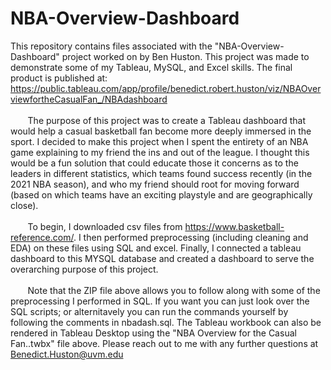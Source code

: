 # NBA-Overview-Dashboard
This repository contains files associated with the "NBA-Overview-Dashboard" project worked on by Ben Huston. This project was made to demonstrate some of my Tableau, MySQL, and Excel skills. The final product is published at: https://public.tableau.com/app/profile/benedict.robert.huston/viz/NBAOverviewfortheCasualFan_/NBAdashboard<br /> <br />
&nbsp;&nbsp;&nbsp;&nbsp;&nbsp;&nbsp; The purpose of this project was to create a Tableau dashboard that would help a casual basketball fan become more deeply immersed in the sport. I decided to make this project when I spent the entirety of an NBA game explaining to my friend the ins and out of the league. I thought this would be a fun solution that could educate those it concerns as to the leaders in different statistics, which teams found success recently (in the 2021 NBA season), and who my friend should root for moving forward (based on which teams have an exciting playstyle and are geographically close). 
<br /> <br />
&nbsp;&nbsp;&nbsp;&nbsp;&nbsp;&nbsp; To begin, I downloaded csv files from https://www.basketball-reference.com/. I then performed preprocessing (including cleaning and EDA) on these files using SQL and excel. Finally, I connected a tableau dashboard to this MYSQL database and created a dashboard to serve the overarching purpose of this project. 
<br /> <br />
&nbsp;&nbsp;&nbsp;&nbsp;&nbsp;&nbsp; Note that the ZIP file above allows you to follow along with some of the preprocessing I performed in SQL. If you want you can just look over the SQL scripts; or alternitavely you can run the commands yourself by following the comments in nbadash.sql. The Tableau workbook can also be rendered in Tableau Desktop using the "NBA Overview for the Casual Fan..twbx" file above. Please reach out to me with any further questions at Benedict.Huston@uvm.edu


